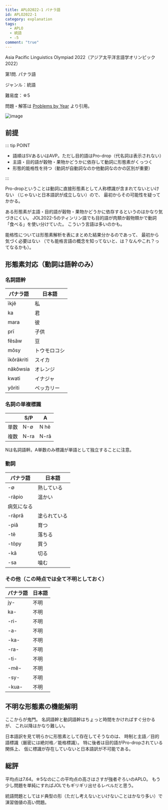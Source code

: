 ```yaml
---
title: APLO2022-1 パナラ語
id: APLO2022-1
category: explanation
tags:
  - APLO
  - 統語
  - ☆5
comment: "true"
---
```

Asia Pacific Linguistics Olympiad 2022（アジア太平洋言語学オリンピック2022）

第1問. パナラ語

ジャンル：統語

難易度：☆5

問題・解答は
[Problems by Year](https://aplo.asia/problems-by-year/)
より引用。

![image](/upload/problem.jpg)

## 前提

::: tip POINT

* 語順はSVあるいはAVP。ただし目的語はPro-drop（代名詞は表示されない）
* 主語・目的語が穀物・果物かどうかに依存して動詞に形態素がくっつく
* 形態的能格性を持つ（動詞が自動詞なのか他動詞なのかの区別が重要）

:::

Pro-dropということは動詞に直接形態素として人称標識が含まれてないといけない
（じゃないと日本語訳が成立しない）ので、
最初からその可能性を疑ってかかる。

ある形態素が主語・目的語が穀物・果物かどうかに依存するというのはかなり気づきにくい。
JOL2022-5のティンリン語でも目的語が肉類か穀物類かで動詞「食べる」を使い分けていた。
こういう言語は多いのかも。

能格性については形態素解析を表にまとめた結果分かるのであって、
最初から気づく必要はない
（でも能格言語の概念を知ってないと、は？なんやこれ？ってなるかも）。

## 形態素対応（動詞は語幹のみ）

### 名詞語幹

| パナラ語       | 日本語    |
| ---------- | ------ |
| ĩkjẽ       | 私      |
| ka         | 君      |
| mara       | 彼      |
| prĩ        | 子供     |
| fêsãw      | 豆      |
| mõsy       | トウモロコシ |
| ĩkôrãkriti | スイカ    |
| nãkôwsia   | オレンジ   |
| kwati      | イナジャ   |
| yôriti     | ペッカリー  |

### 名詞の単複標識

|     | S/P  | A    |
| --- | ---- | ---- |
| 単数  | N-∅  | N hẽ |
| 複数  | N-ra | N-rã |

Nは名詞語幹。A単数のみ標識が単語として独立することに注意。

### 動詞

| パナラ語    | 日本語    |
| ------- | ------ |
| \-∅     | 熟している  |
| \-rãpio | 温かい    |
| 病気になる   |        |
| \-rãprâ | 塗られている |
| \-piâ   | 育つ     |
| \-tẽ    | 落ちる    |
| \-tõpy  | 買う     |
| \-kâ    | 切る     |
| \-sa    | 噛む     |

### その他（この時点では全て不明としておく）

| パナラ語   | 日本語 |
| ------ | --- |
| jy-    | 不明  |
| ka-    | 不明  |
| \-ri-  | 不明  |
| \-a-   | 不明  |
| \-ka-  | 不明  |
| \-ra-  | 不明  |
| \-ti-  | 不明  |
| \-mẽ-  | 不明  |
| \-sy-  | 不明  |
| \-kua- | 不明  |

## 不明な形態素の機能解明

ここからが鬼門。
名詞語幹と動詞語幹はちょっと時間をかければすぐ分かるが、
これ以降はかなり難しい。

日本語訳を見て明らかに形態素として存在してそうなのは、
時制と主語／目的語標識（厳密には絶対格／能格標識）。
特に後者は目的語がPro-dropされている関係上、
仮に標識が存在していないと日本語訳が不可能である。

## 総評

平均点は7.64。☆5なのにこの平均点の高さはさすが強者ぞろいのAPLO。
もう少し問題を単純にすればJOLでもギリギリ出せるレベルだと思う。

統語問題としてはド典型の形（ただし考えないといけないことはかなり多い）で演習価値の高い問題。
